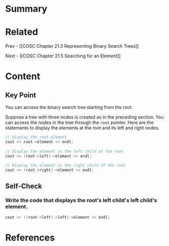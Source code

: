 # Summary

# Related
Prev - [[COSC Chapter 21.3 Representing Binary Search Trees]]

Next - [[COSC Chapter 21.5 Searching for an Element]]
# Content
## Key Point

You can access the binary search tree starting from the root.

Suppose a tree with three nodes is created as in the preceding section. You can access the nodes in the tree through the `root` pointer. Here are the statements to display the elements at the root and its left and right nodes.

```cpp
// Display the root element 
cout << root->element << endl; 
 
// Display the element in the left child of the root 
cout << (root->left)->element << endl; 
 
// Display the element in the right child of the root 
cout << (root->right)->element << endl; 
```

## Self-Check
### Write the code that displays the root's left child's left child's element.
```cpp
cout << ((root->left)->left)->element << endl;
```
# References